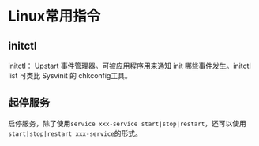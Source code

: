 # Linux常用指令
## initctl
initctl： Upstart 事件管理器。可被应用程序用来通知 init 哪些事件发生。initctl list 可类比 Sysvinit 的 chkconfig工具。

## 起停服务
启停服务，除了使用`service xxx-service start|stop|restart`，还可以使用`start|stop|restart xxx-service`的形式。